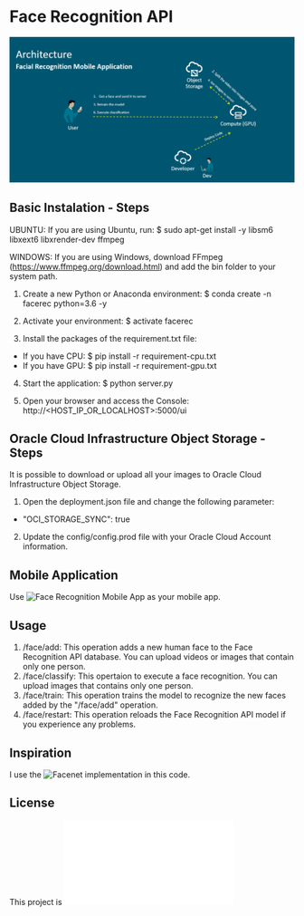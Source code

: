# Face Recognition API

![Architecture](architecture.png)


## Basic Instalation - Steps

UBUNTU: If you are using Ubuntu, run: $ sudo apt-get install -y libsm6 libxext6 libxrender-dev ffmpeg

WINDOWS: If you are using Windows, download FFmpeg (https://www.ffmpeg.org/download.html) and add the bin folder to your system path.

1) Create a new Python or Anaconda environment: $ conda create -n facerec python=3.6 -y

2) Activate your environment: $ activate facerec

3) Install the packages of the requirement.txt file: 
- If you have CPU: $ pip install -r requirement-cpu.txt
- If you have GPU: $ pip install -r requirement-gpu.txt

4) Start the application: $ python server.py

5) Open your browser and access the Console: http://<HOST_IP_OR_LOCALHOST>:5000/ui


## Oracle Cloud Infrastructure Object Storage - Steps

It is possible to download or upload all your images to Oracle Cloud Infrastructure Object Storage.

1) Open the deployment.json file and change the following parameter:
- "OCI_STORAGE_SYNC": true

2) Update the config/config.prod file with your Oracle Cloud Account information.


## Mobile Application

Use ![Face Recognition Mobile App](https://github.com/waslleysouza/face_recognition_mobile_app) as your mobile app.


## Usage

1) /face/add: This operation adds a new human face to the Face Recognition API database. You can upload videos or images that contain only one person.
2) /face/classify: This opertaion to execute a face recognition. You can upload images that contains only one person.
3) /face/train: This operation trains the model to recognize the new faces added by the "/face/add" operation.
4) /face/restart: This operation reloads the Face Recognition API model if you experience any problems.


## Inspiration

I use the ![Facenet](https://github.com/davidsandberg/facenet) implementation in this code.


## License

This project is ![MIT License](LICENSE.md)